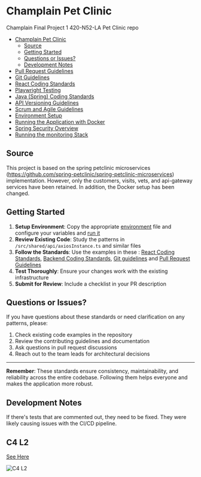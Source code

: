 # Champlain Pet Clinic

Champlain Final Project 1 420-N52-LA Pet Clinic repo

- [Champlain Pet Clinic](#champlain-pet-clinic)
  - [Source](#source)
  - [Getting Started](#getting-started)
  - [Questions or Issues?](#questions-or-issues)
  - [Development Notes](#development-notes)
- [Pull Request Guidelines](docs/pull-requests.md)
- [Git Guidelines](docs/git-tips.md)
- [React Coding Standards](docs/react-coding-standards.md)
- [Playwright Testing](docs/playwright-testing.md)
- [Java (Spring) Coding Standards](docs/java-coding-standards.md)
- [API Versioning Guidelines](docs/api-versioning.md)
- [Scrum and Agile Guidelines](docs/scrum-agile.md)
- [Environment Setup](docs/environment.md)
- [Running the Application with Docker](docs/running-project.md)
- [Spring Security Overview](docs/Spring%20Security.md)
- [Running the monitoring Stack](docs/run-monitoring.md)

## Source

This project is based on the spring petclinic microservices (https://github.com/spring-petclinic/spring-petclinic-microservices) implementation.
However, only the customers, visits, vets, and api-gateway services have been retained. In addition, the
Docker setup has been changed.

## Getting Started

1. **Setup Environment**: Copy the appropriate [environment](docs/environment.md) file and configure your variables and [run it](docs/running-project.md)
2. **Review Existing Code**: Study the patterns in `/src/shared/api/axiosInstance.ts` and similar files
3. **Follow the Standards**: Use the examples in these : [React Coding Standards](docs/react-coding-standards.md), [Backend Coding Standards](docs/java-coding-standards.md), [Git guidelines](docs/git-tips.md) and [Pull Request Guidelines](docs/pull-requests.md)
4. **Test Thoroughly**: Ensure your changes work with the existing infrastructure
5. **Submit for Review**: Include a checklist in your PR description

## Questions or Issues?

If you have questions about these standards or need clarification on any patterns, please:

1. Check existing code examples in the repository
2. Review the contributing guidelines and documentation
3. Ask questions in pull request discussions
4. Reach out to the team leads for architectural decisions

---

**Remember**: These standards ensure consistency, maintainability, and reliability across the entire codebase. Following them helps everyone and makes the application more robust.

## Development Notes

If there's tests that are commented out, they need to be fixed. They were likely causing issues with the CI/CD pipeline.

## C4 L2

[See Here](http://www.plantuml.com/plantuml/proxy?cache=no&src=https://raw.githubusercontent.com/cgerard321/champlain_petclinic/main/docs/diagrams/C4/champlain-pet-clinic-ms_C4_L2_container_diagram.puml&fmt=svg)

![C4 L2](http://www.plantuml.com/plantuml/proxy?cache=no&src=https://raw.githubusercontent.com/cgerard321/champlain_petclinic/main/docs/diagrams/C4/champlain-pet-clinic-ms_C4_L2_container_diagram.puml&fmt=svg)

